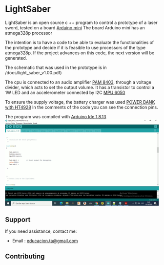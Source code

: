 LightSaber
====
LightSaber is an open source c ++ program to control a prototype of a laser sword, tested on a board [Arduino mini](https://store.arduino.cc/usa/arduino-nano)
The board Arduino mini has an atmega328p processor

The intention is to have a code to be able to evaluate the functionalities of the prototype and decide if it is feasible to use processors of the type atmega328p. If the project advances on this code, the next version will be generated.

The schematic that was used in the prototype is in /docs/light_saber_v1.00.pdf)

The cpu is connected to an audio amplifier [PAM 8403](https://www.amazon.in/Electronicspices-PAM8403-HW-104-Digital-Amplifier/dp/B07X6H4P7X/ref=sr_1_1?dchild=1&keywords=pam+8403&qid=1603059377&s=electronics&sr=1-1),
 through a voltage divider, which acts to set the output volume. It has a transistor to control a 1W LED and an accelerometer connected by I2C [MPU 6050](https://www.ebay.com/itm/GY-521-ACELEROMETRO-GIROSCOPIO-3-EJES-MPU-6050-ARDUINO-DRONE/222179390104?_trkparms=aid%3D1110006%26algo%3DHOMESPLICE.SIM%26ao%3D1%26asc%3D225073%26meid%3D3d749cf7cdf94dba965cfc6ff296f839%26pid%3D100623%26rk%3D1%26rkt%3D5%26sd%3D221514667535%26itm%3D222179390104%26pmt%3D1%26noa%3D1%26pg%3D2047675%26algv%3DDefaultOrganic%26brand%3D-+Sin+marca%2FGen%E9rico+-&_trksid=p2047675.c100623.m-1)

To ensure the supply voltage, the battery charger was used [POWER BANK with HT4928](https://www.amazon.in/RV-USB-Charging-Circuit-Indicator/dp/B081H3T67L/ref=pd_lpo_353_img_0/258-3388245-4850734?_encoding=UTF8&pd_rd_i=B081H3T67L&pd_rd_r=ca252b08-22a7-4431-b149-0cf23170af52&pd_rd_w=P1Ejk&pd_rd_wg=Y5PuY&pf_rd_p=5a903e39-3cff-40f0-9a69-33552e242181&pf_rd_r=APQJ2ZXVV42FRDD7XHN3&psc=1&refRID=APQJ2ZXVV42FRDD7XHN3)
In the comments of the code you can see the connection pins.


The program was compiled with [Arduino Ide 1.8.13](https://www.arduino.cc/en/Main/software)
![](images/compilado.gif)

Support
-------

If you need assistance, contact me:

* Email      : educacion.ta@gmail.com


Contributing
------------
